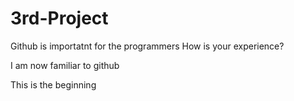 # 3rd-Project
Github is importatnt for the programmers
How is your experience?

I am now familiar to github

This is the beginning 
